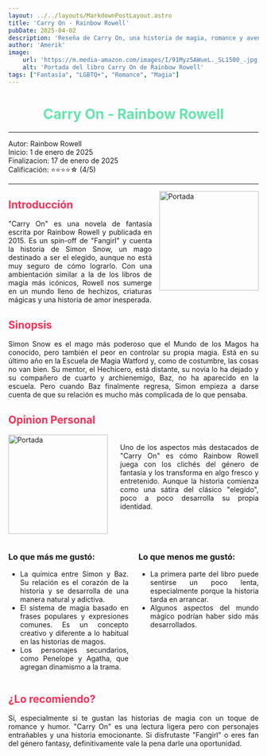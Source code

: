 ```yaml
---
layout: ../../layouts/MarkdownPostLayout.astro
title: 'Carry On - Rainbow Rowell'
pubDate: 2025-04-02
description: 'Reseña de Carry On, una historia de magia, romance y aventura'
author: 'Amerik'
image:
    url: 'https://m.media-amazon.com/images/I/91Myz5AWueL._SL1500_.jpg'
    alt: 'Portada del libro Carry On de Rainbow Rowell'
tags: ["Fantasía", "LGBTQ+", "Romance", "Magia"]
---
```

<div style="text-align: center; color: #67e4ac; ">

# Carry On - Rainbow Rowell

</div>

***
Autor: Rainbow Rowell  
Inicio: 1 de enero de 2025  
Finalizacion: 17 de enero de 2025  
Calificación: ⭐⭐⭐⭐☆ (4/5)
***

<img src="https://m.media-amazon.com/images/I/91Myz5AWueL._SL1500_.jpg" alt="Portada" width="200" style="float: right; margin-left: 15px;">

<div style="text-align: justify;">
<div style="color: #ff2d54;">

## Introducción
</div>

"Carry On" es una novela de fantasía escrita por Rainbow Rowell y publicada en 2015. Es un spin-off de "Fangirl" y cuenta la historia de Simon Snow, un mago destinado a ser el elegido, aunque no está muy seguro de cómo lograrlo. Con una ambientación similar a la de los libros de magia más icónicos, Rowell nos sumerge en un mundo lleno de hechizos, criaturas mágicas y una historia de amor inesperada.
</div>

<div style="text-align: justify;">

<div style="color: #ff2d54;">

## Sinopsis
</div>
Simon Snow es el mago más poderoso que el Mundo de los Magos ha conocido, pero también el peor en controlar su propia magia. Está en su último año en la Escuela de Magia Watford y, como de costumbre, las cosas no van bien. Su mentor, el Hechicero, está distante, su novia lo ha dejado y su compañero de cuarto y archienemigo, Baz, no ha aparecido en la escuela. Pero cuando Baz finalmente regresa, Simon empieza a darse cuenta de que su relación es mucho más complicada de lo que pensaba.




<div style="color: #ff2d54;">

## Opinion Personal
</div>

<div>
<img src="https://i.pinimg.com/736x/db/4e/80/db4e807074ef1f941e804cc27055ec0e.jpg" alt="Portada" width="200" style="float: left; margin-right: 25px;">
<br>
Uno de los aspectos más destacados de "Carry On" es cómo Rainbow Rowell juega con los clichés del género de fantasía y los transforma en algo fresco y entretenido. Aunque la historia comienza como una sátira del clásico "elegido", poco a poco desarrolla su propia identidad.
</div>

<div style="display: flex; gap: 20px; margin-top: 60px;">
<div style="flex: 1;">

### Lo que más me gustó:

- La química entre Simon y Baz. Su relación es el corazón de la historia y se desarrolla de una manera natural y adictiva.
- El sistema de magia basado en frases populares y expresiones comunes. Es un concepto creativo y diferente a lo habitual en las historias de magos.
- Los personajes secundarios, como Penelope y Agatha, que agregan dinamismo a la trama.

</div>
<div style="flex: 1;">

### Lo que menos me gustó:

- La primera parte del libro puede sentirse un poco lenta, especialmente porque la historia tarda en arrancar.
- Algunos aspectos del mundo mágico podrían haber sido más desarrollados.
</div>
</div>

<div style="color: #ff2d54;">

## ¿Lo recomiendo?
</div>

Sí, especialmente si te gustan las historias de magia con un toque de romance y humor. "Carry On" es una lectura ligera pero con personajes entrañables y una historia emocionante. Si disfrutaste "Fangirl" o eres fan del género fantasy, definitivamente vale la pena darle una oportunidad.

</div>